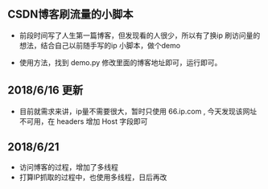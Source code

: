 ## CSDN博客刷流量的小脚本
- 前段时间写了人生第一篇博客，但发现看的人很少，所以有了换ip 刷访问量的想法，结合自己以前随手写的ip 小脚本，做个demo 

- 使用方法，找到 demo.py 修改里面的博客地址即可，运行即可。


## 2018/6/16 更新
- 目前就需求来讲，ip量不需要很大，暂时只使用 66.ip.com , 今天发现该网址不可用，在 headers 增加 Host 字段即可

## 2018/6/21
- 访问博客的过程，增加了多线程
- 打算IP抓取的过程中，也使用多线程，日后再改